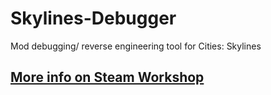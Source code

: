 # Skylines-Debugger
Mod debugging/ reverse engineering tool for Cities: Skylines

## [More info on Steam Workshop](http://steamcommunity.com/sharedfiles/filedetails/?id=409520576)
